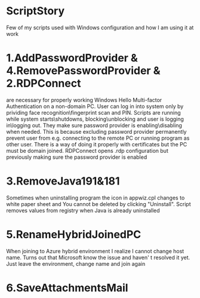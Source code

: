 # ScriptStory
Few of my scripts used with Windows configuration and how I am using it at work

# 1.AddPasswordProvider & 4.RemovePasswordProvider & 2.RDPConnect
are necessary for properly working Windows Hello Multi-factor Authentication on a non-domain PC. User can log in into system only by prividing face recognition\fingerprint scan and PIN. Scripts are running while system starts\shutdowns, blocking\unblocking and user is logging in\logging out. They make sure password provider is enabling\disabling when needed. This is because excluding password provider permanently prevent user from e.g. connecting to the remote PC or running program as other user. There is a way of doing it properly with certificates but the PC must be domain joined.
RDPConnect opens .rdp configuration but previously making sure the password provider is enabled

# 3.RemoveJava191&181
Sometimes when uninstalling program the icon in appwiz.cpl changes to white paper sheet and You cannot be deleted by clicking "Uninstall". Script removes values from registry when Java is already uninstalled

# 5.RenameHybridJoinedPC
When joining to Azure hybrid environment I realize I cannot change host name. Turns out that Microsoft know the issue and haven' t resolved it yet. Just leave the environment, change name and join again 

# 6.SaveAttachmentsMail



                    
 

